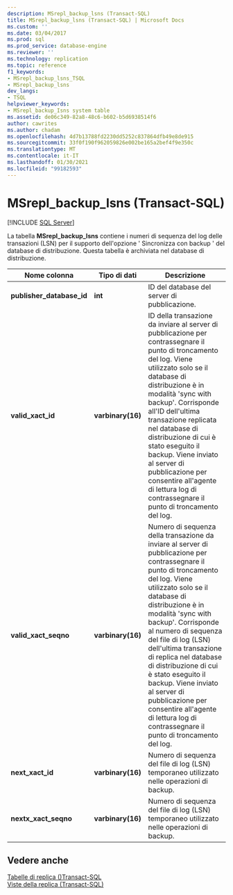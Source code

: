 ```yaml
---
description: MSrepl_backup_lsns (Transact-SQL)
title: MSrepl_backup_lsns (Transact-SQL) | Microsoft Docs
ms.custom: ''
ms.date: 03/04/2017
ms.prod: sql
ms.prod_service: database-engine
ms.reviewer: ''
ms.technology: replication
ms.topic: reference
f1_keywords:
- MSrepl_backup_lsns_TSQL
- MSrepl_backup_lsns
dev_langs:
- TSQL
helpviewer_keywords:
- MSrepl_backup_Isns system table
ms.assetid: de06c349-82a8-48c6-b602-b5d6938514f6
author: cawrites
ms.author: chadam
ms.openlocfilehash: 4d7b13788fd2230dd5252c837864dfb49e8de915
ms.sourcegitcommit: 33f0f190f962059826e002be165a2bef4f9e350c
ms.translationtype: MT
ms.contentlocale: it-IT
ms.lasthandoff: 01/30/2021
ms.locfileid: "99182593"
---
```

# <a name="msrepl_backup_lsns-transact-sql"></a>MSrepl_backup_lsns (Transact-SQL)
[!INCLUDE [SQL Server](../../includes/applies-to-version/sqlserver.md)]

  La tabella **MSrepl_backup_lsns** contiene i numeri di sequenza del log delle transazioni (LSN) per il supporto dell'opzione ' Sincronizza con backup ' del database di distribuzione. Questa tabella è archiviata nel database di distribuzione.  
  
|Nome colonna|Tipo di dati|Descrizione|  
|-----------------|---------------|-----------------|  
|**publisher_database_id**|**int**|ID del database del server di pubblicazione.|  
|**valid_xact_id**|**varbinary(16)**|ID della transazione da inviare al server di pubblicazione per contrassegnare il punto di troncamento del log. Viene utilizzato solo se il database di distribuzione è in modalità 'sync with backup'. Corrisponde all'ID dell'ultima transazione replicata nel database di distribuzione di cui è stato eseguito il backup. Viene inviato al server di pubblicazione per consentire all'agente di lettura log di contrassegnare il punto di troncamento del log.|  
|**valid_xact_seqno**|**varbinary(16)**|Numero di sequenza della transazione da inviare al server di pubblicazione per contrassegnare il punto di troncamento del log. Viene utilizzato solo se il database di distribuzione è in modalità 'sync with backup'. Corrisponde al numero di sequenza del file di log (LSN) dell'ultima transazione di replica nel database di distribuzione di cui è stato eseguito il backup. Viene inviato al server di pubblicazione per consentire all'agente di lettura log di contrassegnare il punto di troncamento del log.|  
|**next_xact_id**|**varbinary(16)**|Numero di sequenza del file di log (LSN) temporaneo utilizzato nelle operazioni di backup.|  
|**nextx_xact_seqno**|**varbinary(16)**|Numero di sequenza del file di log (LSN) temporaneo utilizzato nelle operazioni di backup.|  
  
## <a name="see-also"></a>Vedere anche  
 [Tabelle di replica &#40;&#41;Transact-SQL ](../../relational-databases/system-tables/replication-tables-transact-sql.md)   
 [Viste della replica &#40;Transact-SQL&#41;](../../relational-databases/system-views/replication-views-transact-sql.md)  
  
  
